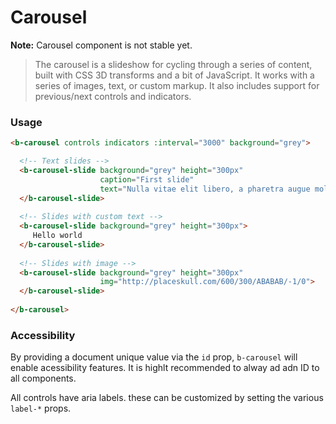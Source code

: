 # Carousel

**Note:** Carousel component is not stable yet.

>  The carousel is a slideshow for cycling through a series of content, built with CSS 3D transforms and a bit of JavaScript. It works with a series of images, text, or custom markup. It also includes support for previous/next controls and indicators.

### Usage

```html
<b-carousel controls indicators :interval="3000" background="grey">

  <!-- Text slides -->
  <b-carousel-slide background="grey" height="300px"
                    caption="First slide"
                    text="Nulla vitae elit libero, a pharetra augue mollis interdum.">
  </b-carousel-slide>
  
  <!-- Slides with custom text -->
  <b-carousel-slide background="grey" height="300px">
     Hello world
  </b-carousel-slide>
  
  <!-- Slides with image -->
  <b-carousel-slide background="grey" height="300px"
                    img="http://placeskull.com/600/300/ABABAB/-1/0">
  </b-carousel-slide>
  
</b-carousel>
```

### Accessibility
By providing a document unique value via the `id` prop, `b-carousel` will enable acessibility
features.  It is highlt recommended to alway ad adn ID to all components.

All controls have aria labels.  these can be customized by setting the various `label-*` props.
